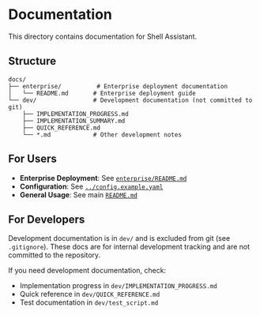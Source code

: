 # Documentation

This directory contains documentation for Shell Assistant.

## Structure

```
docs/
├── enterprise/          # Enterprise deployment documentation
│   └── README.md       # Enterprise deployment guide
└── dev/                # Development documentation (not committed to git)
    ├── IMPLEMENTATION_PROGRESS.md
    ├── IMPLEMENTATION_SUMMARY.md
    ├── QUICK_REFERENCE.md
    └── *.md            # Other development notes
```

## For Users

- **Enterprise Deployment**: See [`enterprise/README.md`](enterprise/README.md)
- **Configuration**: See [`../config.example.yaml`](../config.example.yaml)
- **General Usage**: See main [`README.md`](../README.md)

## For Developers

Development documentation is in `dev/` and is excluded from git (see `.gitignore`).
These docs are for internal development tracking and are not committed to the repository.

If you need development documentation, check:
- Implementation progress in `dev/IMPLEMENTATION_PROGRESS.md`
- Quick reference in `dev/QUICK_REFERENCE.md`
- Test documentation in `dev/test_script.md`
